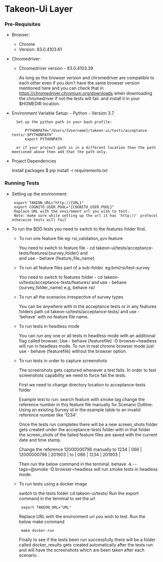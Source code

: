 # Takeon-Ui Layer
### Pre-Requisites
 - Browser: 
    - Chrome
    - Version: 83.0.4103.61  
   
 - Chromedriver:
    - Chromedriver version - 83.0.4103.39
   
      As long as the browser version and chromedriver are compatible to each other even if you don't have the same browser version mentioned here and you can check that in 
      https://chromedriver.chromium.org/downloads when downloading the chromedriver if not the tests will fail.
      and install it in your $HOMEDIR location.
      
 - Environment Variable Setup:
       - Python
       - Version 3.7
       
         Set-up the python path in your bash profile:

             PYTHONPATH="/Users/{Username}/takeon-ui/tests/acceptance-tests/:$PYTHONPATH"
             export PYTHONPATH
          
         or if your project path is in a different location than the path mentioned above then add that the path only.
         
-  Project Dependencies

    Install packages $ pip install -r requirements.txt
    

    
### Running Tests

-  Setting up the environment:

        export TAKEON_URL="http://{URL}"
        export COGNITO_USER_POOL="{COGNITO_USER_POOL}"
        Replace URL with the enviroment url you wish to test.
        Note: make sure while setting up the url it has 'http://' protocol otherwise tests will fail
     
       
-  To run the BDD tests you need to switch to the features folder first.
        
   - To run one feature file eg: rsi_validation_qvv.feature

                         
        You need to switch to feature file -
        cd takeon-ui/tests/acceptance-tests/features/{survey_folder} and  
        and use - behave {feature_file_name}
          
                
   - To run all feature files part of a sub-folder. eg:bmi/rsi/test-survey
      
      
        You need to switch to features folder -
        cd takeon-ui/tests/acceptance-tests/features/
        and use - behave {survey_folder_name} e.g, behave rsi/
         
   - To run all the scenarios irrespective of survey types 
        
        
        You can be anywhere with in the acceptance tests or in any features folders path
        cd takeon-ui/tests/acceptance-tests/
        and use - 'behave' with no feature file name.
   
   - To run tests in headless mode
        
        
        You can run any one or all tests in headless mode with an additional flag called browser.
        Use - behave {featurefile} -D browser=headless will run in headless mode.
        To run in real chrome browser mode just use - behave {featurefile} without the browser option.
        
    
   - To run tests in order to capture screenshots     
      
      The screenshots gets captured whenever a test fails. In order to test screenshots capability we need to force fail the tests.
     
      First we need to change directory location to acceptance-tests folder 
      
      Example test to run: search feature with smoke tag 
      change the reference number in this feature file manually for Scenario Outline: Using an existing Survey id 
      in the example table to an invalid reference number like '1234'
         
      Once the tests run completes there will be a new screen_shots folder gets created under the acceptance-tests folder with in that folder 
      the screen_shots of the failed feature files are saved with the current date and time stamp.      
           
      
      Change the reference 12000000796 manually to 1234 
      | 066 | 12000000796 | 201903 | to 
      | 066 | 1234        | 201903 |
      
      Then run the below command in the terminal.
      behave -k --tags=@smoke -D browser=headless will run smoke tests in headless mode.
       
   
      
   - To run tests using a docker image
      
      switch to the tests folder cd takeon-ui/tests/ 
      Run the export command in the terminal to set the url
                    
          export TAKEON_URL="URL"
          
      Replace URL with the environment url you wish to test.
      Run the below make command 
          
          make docker-run  
          
      Finally to see if the tests been run successfully there will be a folder called docker_results gets created automatically after the tests run 
      and will have the screenshots which are been taken after each scenario. 
         

